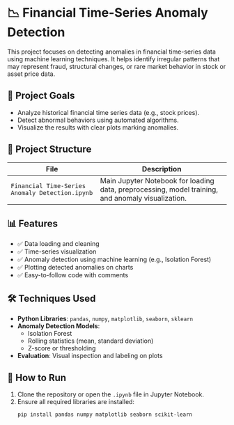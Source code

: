 # 📉 Financial Time-Series Anomaly Detection

This project focuses on detecting anomalies in financial time-series data using machine learning techniques. It helps identify irregular patterns that may represent fraud, structural changes, or rare market behavior in stock or asset price data.

## 🚀 Project Goals
- Analyze historical financial time series data (e.g., stock prices).
- Detect abnormal behaviors using automated algorithms.
- Visualize the results with clear plots marking anomalies.

## 📂 Project Structure

| File | Description |
|------|-------------|
| `Financial Time-Series Anomaly Detection.ipynb` | Main Jupyter Notebook for loading data, preprocessing, model training, and anomaly visualization. |

## 📊 Features

- ✅ Data loading and cleaning
- ✅ Time-series visualization
- ✅ Anomaly detection using machine learning (e.g., Isolation Forest)
- ✅ Plotting detected anomalies on charts
- ✅ Easy-to-follow code with comments

## 🛠️ Techniques Used

- **Python Libraries**: `pandas`, `numpy`, `matplotlib`, `seaborn`, `sklearn`
- **Anomaly Detection Models**:
  - Isolation Forest
  - Rolling statistics (mean, standard deviation)
  - Z-score or thresholding
- **Evaluation**: Visual inspection and labeling on plots

## 📌 How to Run

1. Clone the repository or open the `.ipynb` file in Jupyter Notebook.
2. Ensure all required libraries are installed:
   ```bash
   pip install pandas numpy matplotlib seaborn scikit-learn
